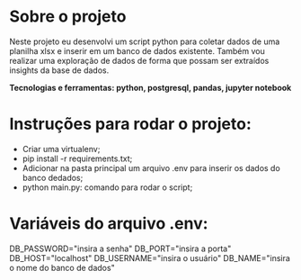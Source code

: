 # Sobre o projeto
Neste projeto eu desenvolvi um script python para coletar dados de uma planilha xlsx e inserir em um banco de dados existente. Também vou realizar uma exploração de dados de forma que possam ser extraídos insights da base de dados.

**Tecnologias e ferramentas: python, postgresql, pandas, jupyter notebook**

# Instruções para rodar o projeto:
-  Criar uma virtualenv;
-  pip install -r requirements.txt;
-  Adicionar na pasta principal um arquivo .env para inserir os dados do banco dedados;
-  python main.py: comando para rodar o script;

# Variáveis do arquivo .env:
DB_PASSWORD="insira a senha"
DB_PORT="insira a porta"
DB_HOST="localhost"
DB_USERNAME="insira o usuário"
DB_NAME="insira o nome do banco de dados"
